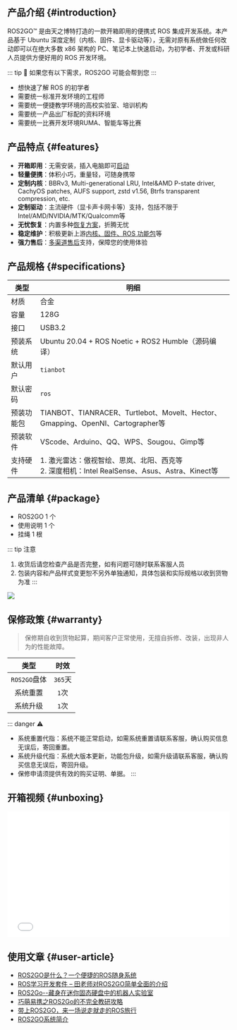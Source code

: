 ## 产品介绍 {#introduction}

ROS2GO™ 是由天之博特打造的一款开箱即用的便携式 ROS 集成开发系统。本产品基于 Ubuntu 深度定制（内核、固件、显卡驱动等），无需对原有系统做任何改动即可以在绝大多数 x86 架构的 PC、笔记本上快速启动，为初学者、开发或科研人员提供方便好用的 ROS 开发环境。

::: tip 📢 如果您有以下需求，ROS2GO 可能会帮到您
:::

- 想快速了解 ROS 的初学者
- 需要统一标准开发环境的工程师
- 需要统一便捷教学环境的高校实验室、培训机构
- 需要统一产品出厂标配的资料环境
- 需要统一比赛开发环境RUMA、智能车等比赛


## 产品特点 {#features}

- **开箱即用**：无需安装，插入电脑即可[启动](how-to-start.md#start-steps)
- **轻量便携**：体积小巧，重量轻，可随身携带
- **定制内核**：BBRv3, Multi-generational LRU, Intel&AMD P-state driver, CachyOS patches, AUFS support, zstd v1.56, Btrfs transparent compression, etc.
- **定制驱动**：主流硬件（显卡声卡网卡等）支持，包括不限于Intel/AMD/NVIDIA/MTK/Qualcomm等
- **无忧恢复**：内置多种[恢复方案](how-to-recover.md)，折腾无忧
- **稳定维护**：积极更新上游[内核、固件、ROS 功能包](https://github.com/tianbot/tianbot_docs/releases)等
- **强力售后**：[多渠道售后](/about)支持，保障您的使用体验


## 产品规格 {#specifications}
| 类型 | 明细 |
| --- | --- |
| 材质 | 合金 |
| 容量 | 128G |
| 接口 | USB3.2 |
| 预装系统 | Ubuntu 20.04 + ROS Noetic + ROS2 Humble（源码编译） |
| 默认用户 | `tianbot` |
| 默认密码  | `ros` |
| 预装功能包 | TIANBOT、TIANRACER、Turtlebot、Movelt、Hector、Gmapping、OpenNI、Cartographer等 |
| 预装软件 | VScode、Arduino、QQ、WPS、Sougou、Gimp等 |
| 支持硬件 | 1. 激光雷达：傲视智绘、思岚、北阳、西克等<br/>2. 深度相机：Intel RealSense、Asus、Astra、Kinect等 |


## 产品清单 {#package}

- ROS2GO 1 个
- 使用说明 1 个
- 挂绳 1 根

::: tip 注意
1. 收货后请您检查产品是否完整，如有问题可随时联系客服人员
2. 包装内容和产品样式变更恕不另外单独通知，具体包装和实际规格以收到货物为准
:::

![](https://tianbot-pic.oss-cn-beijing.aliyuncs.com/tianbot-pic/Tianbot-Doc202310241233148.jpg)

## 保修政策 {#warranty}

> 保修期自收到货物起算，期间客户正常使用，无擅自拆修、改装，出现非人为的性能故障。

| 类型   |   时效  |
| :---: | :---: |
|  `ROS2GO`盘体  |  `365`天  |
|  系统重置  |  `1`次  |
|  系统升级  |  `1`次  |

::: danger ⚠️
- 系统重置代指：系统不能正常启动，如需系统重置请联系客服，确认购买信息无误后，寄回重置。
- 系统升级代指：系统大版本更新，功能包升级，如需升级请联系客服，确认购买信息无误后，寄回升级。
- 保修申请须提供有效的购买证明、单据。
:::

## 开箱视频 {#unboxing}

<div style="position: relative; padding-bottom: 56.25%; height: 0;">
  <iframe src="//player.bilibili.com/player.html?aid=456565029&bvid=BV1r5411a7sd&cid=221459248&p=1&autoplay=0" frameborder="no" scrolling="no" 
    style="position: absolute; top: 0; left: 0; width: 100%; height: 100%;"></iframe>
</div>

## 使用文章 {#user-article}

- [ROS2GO是什么？一个便捷的ROS随身系统](https://zhuanlan.zhihu.com/p/47984126)  
- [ROS学习开发套件 – 田老师对ROS2GO简单全面的介绍](https://www.tianbot.com/2018/11/11/81a4ef888b/)  
- [ROS2Go--藏身在迷你固态硬盘中的机器人实验室](https://blog.csdn.net/ZhangRelay/article/details/83096996)   
- [巧萌易携之ROS2Go的不完全教研攻略](https://blog.csdn.net/zhangrelay/article/details/83615341)   
- [带上ROS2GO，来一场说走就走的ROS旅行](http://www.guyuehome.com/2237)  
- [ROS2GO系统简介](http://www.corvin.cn/990.html)  

